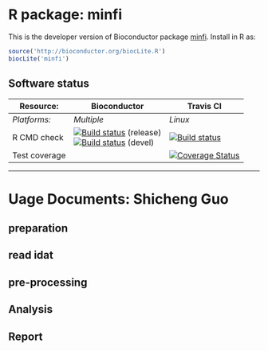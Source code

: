 # R package: minfi
This is the developer version of Bioconductor package [minfi](http://bioconductor.org/packages/devel/bioc/html/minfi.html).  Install in R as:

```r
source('http://bioconductor.org/biocLite.R')
biocLite('minfi')
```

## Software status

| Resource:     | Bioconductor        | Travis CI     |
| ------------- | ------------------- | ------------- |
| _Platforms:_  | _Multiple_          | _Linux_       |
| R CMD check   | <a href="http://bioconductor.org/checkResults/release/bioc-LATEST/minfi/"><img border="0" src="http://bioconductor.org/shields/build/release/bioc/minfi.svg" alt="Build status"></a> (release)</br><a href="http://bioconductor.org/checkResults/devel/bioc-LATEST/minfi/"><img border="0" src="http://bioconductor.org/shields/build/devel/bioc/minfi.svg" alt="Build status"></a> (devel) | <a href="https://travis-ci.org/kasperdanielhansen/minfi"><img src="https://travis-ci.org/kasperdanielhansen/minfi.svg" alt="Build status"></a> |
| Test coverage |                     | <a href="https://codecov.io/github/kasperdanielhansen/minfi?branch=master"><img src="https://codecov.io/github/kasperdanielhansen/minfi/coverage.svg?branch=master" alt="Coverage Status"/></a>   |                  |


--------------------------------------------------------------------------------------------------

# Uage Documents: Shicheng Guo

## preparation


## read idat


## pre-processing


## Analysis


## Report

